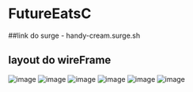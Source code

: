 # FutureEatsC

##link do surge -
handy-cream.surge.sh

## layout do wireFrame
![image](https://user-images.githubusercontent.com/36056107/116997420-27b18180-acb3-11eb-82f2-697f4555d5fe.png)
![image](https://user-images.githubusercontent.com/36056107/116997502-40ba3280-acb3-11eb-8049-d583f34c2aa0.png)
![image](https://user-images.githubusercontent.com/36056107/116997532-4ca5f480-acb3-11eb-90ef-ea19f6f17dec.png)
![image](https://user-images.githubusercontent.com/36056107/116997608-65160f00-acb3-11eb-838a-dfc2c182f270.png)
![image](https://user-images.githubusercontent.com/36056107/116997656-75c68500-acb3-11eb-847d-12205dd2ee46.png)
![image](https://user-images.githubusercontent.com/36056107/116997682-7e1ec000-acb3-11eb-8477-5b6deca341dc.png)
